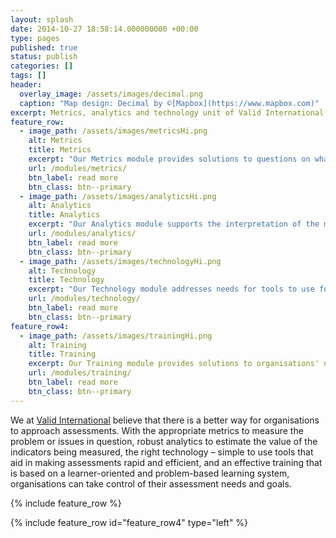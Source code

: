 ```yaml
---
layout: splash
date: 2014-10-27 18:58:14.000000000 +00:00
type: pages
published: true
status: publish
categories: []
tags: []
header:
  overlay_image: /assets/images/decimal.png
  caption: "Map design: Decimal by ©[Mapbox](https://www.mapbox.com)"
excerpt: Metrics, analytics and technology unit of Valid International
feature_row:
  - image_path: /assets/images/metricsHi.png
    alt: Metrics
    title: Metrics
    excerpt: "Our Metrics module provides solutions to questions on what indicators to measure and how they can be measured. We offer services on indicators development, assessment design and assessment implementation."
    url: /modules/metrics/
    btn_label: read more
    btn_class: btn--primary
  - image_path: /assets/images/analyticsHi.png
    alt: Analytics
    title: Analytics
    excerpt: "Our Analytics module supports the interpretation of the metrics and provides explanations to why the metrics are the way they are. We offer services on data analysis and on data visualisation."
    url: /modules/analytics/
    btn_label: read more
    btn_class: btn--primary
  - image_path: /assets/images/technologyHi.png
    alt: Technology
    title: Technology
    excerpt: "Our Technology module addresses needs for tools to use for data systems and frameworks that sustain organisation data use. We provide services on data management systems and software tools and applications development."
    url: /modules/technology/
    btn_label: read more
    btn_class: btn--primary
feature_row4:
  - image_path: /assets/images/trainingHi.png
    alt: Training
    title: Training
    excerpt: Our Training module provides solutions to organisations' needs on capacity building for assessments. This is a cross-cutting module that covers all the training needs across the metrics, analytics; and technology modules.
    url: /modules/training/
    btn_label: read more
    btn_class: btn--primary
---
```


We at [Valid International](http://www.validinternational.org) believe that there is a better way for organisations to approach assessments. With the appropriate metrics to measure the problem or issues in question, robust analytics to estimate the value of the indicators being measured, the right technology – simple to use tools that aid in making assessments rapid and efficient, and an effective training that is based on a learner-oriented and problem-based learning system, organisations can take control of their assessment needs and goals.

{% include feature_row %}

{% include feature_row id="feature_row4" type="left" %}




